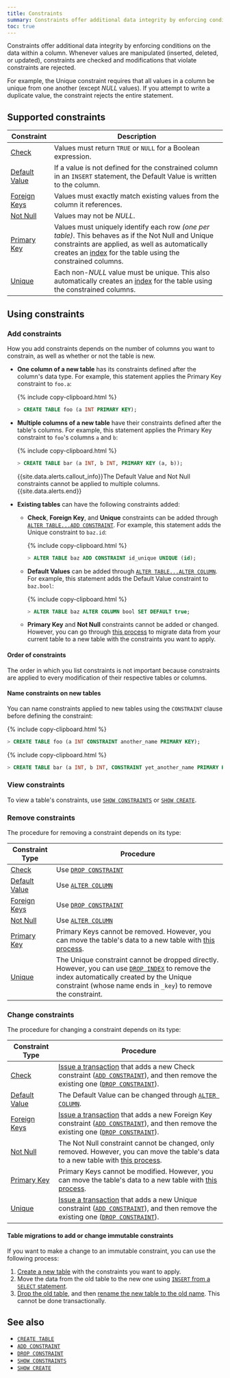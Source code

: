 ```yaml
---
title: Constraints
summary: Constraints offer additional data integrity by enforcing conditions on the data within a column.
toc: true
---
```


Constraints offer additional data integrity by enforcing conditions on the data within a column. Whenever values are manipulated (inserted, deleted, or updated), constraints are checked and modifications that violate constraints are rejected.

For example, the Unique constraint requires that all values in a column be unique from one another (except *NULL* values). If you attempt to write a duplicate value, the constraint rejects the entire statement.


## Supported constraints

 Constraint | Description
------------|-------------
 [Check](check.html) | Values must return `TRUE` or `NULL` for a Boolean expression.
 [Default Value](default-value.html) | If a value is not defined for the constrained column in an `INSERT` statement, the Default Value is written to the column.
 [Foreign Keys](foreign-key.html) | Values must exactly match existing values from the column it references.
 [Not Null](not-null.html) | Values may not be *NULL*.
 [Primary Key](primary-key.html) | Values must uniquely identify each row *(one per table)*. This behaves as if the Not Null and Unique constraints are applied, as well as automatically creates an [index](indexes.html) for the table using the constrained columns.
 [Unique](unique.html) | Each non-*NULL* value must be unique. This also automatically creates an [index](indexes.html) for the table using the constrained columns.

## Using constraints

### Add constraints

How you add constraints depends on the number of columns you want to constrain, as well as whether or not the table is new.

- **One column of a new table** has its constraints defined after the column's data type. For example, this statement applies the Primary Key constraint to `foo.a`:

    {% include copy-clipboard.html %}
    ~~~ sql
    > CREATE TABLE foo (a INT PRIMARY KEY);
    ~~~
- **Multiple columns of a new table** have their constraints defined after the table's columns. For example, this statement applies the Primary Key constraint to `foo`'s columns `a` and `b`:

    {% include copy-clipboard.html %}
    ~~~ sql
    > CREATE TABLE bar (a INT, b INT, PRIMARY KEY (a, b));
    ~~~

  {{site.data.alerts.callout_info}}The Default Value and Not Null constraints cannot be applied to multiple columns.{{site.data.alerts.end}}

- **Existing tables** can have the following constraints added:
  - **Check**, **Foreign Key**, and **Unique** constraints can be added through [`ALTER TABLE...ADD CONSTRAINT`](add-constraint.html). For example, this statement adds the Unique constraint to `baz.id`:

    {% include copy-clipboard.html %}
    ~~~ sql
    > ALTER TABLE baz ADD CONSTRAINT id_unique UNIQUE (id);
    ~~~

  - **Default Values** can be added through [`ALTER TABLE...ALTER COLUMN`](alter-column.html#set-or-change-a-default-value). For example, this statement adds the Default Value constraint to `baz.bool`:

    {% include copy-clipboard.html %}
    ~~~ sql
    > ALTER TABLE baz ALTER COLUMN bool SET DEFAULT true;
    ~~~

  - **Primary Key** and **Not Null** constraints cannot be added or changed. However, you can go through [this process](#table-migrations-to-add-or-change-immutable-constraints) to migrate data from your current table to a new table with the constraints you want to apply.

#### Order of constraints

The order in which you list constraints is not important because constraints are applied to every modification of their respective tables or columns.

#### Name constraints on new tables

You can name constraints applied to new tables using the `CONSTRAINT` clause before defining the constraint:

{% include copy-clipboard.html %}
~~~ sql
> CREATE TABLE foo (a INT CONSTRAINT another_name PRIMARY KEY);
~~~

{% include copy-clipboard.html %}
~~~ sql
> CREATE TABLE bar (a INT, b INT, CONSTRAINT yet_another_name PRIMARY KEY (a, b));
~~~

### View constraints

To view a table's constraints, use [`SHOW CONSTRAINTS`](show-constraints.html) or [`SHOW CREATE`](show-create.html).

### Remove constraints

The procedure for removing a constraint depends on its type:

| Constraint Type | Procedure |
|-----------------|-----------|
| [Check](check.html) | Use [`DROP CONSTRAINT`](drop-constraint.html) |
| [Default Value](default-value.html) | Use [`ALTER COLUMN`](alter-column.html#remove-default-constraint) |
| [Foreign Keys](foreign-key.html) | Use [`DROP CONSTRAINT`](drop-constraint.html) |
| [Not Null](not-null.html) | Use [`ALTER COLUMN`](alter-column.html#remove-not-null-constraint) |
| [Primary Key](primary-key.html) | Primary Keys cannot be removed.  However, you can move the table's data to a new table with [this process](#table-migrations-to-add-or-change-immutable-constraints). |
| [Unique](unique.html) | The Unique constraint cannot be dropped directly. However, you can use [`DROP INDEX`](drop-index.html) to remove the index automatically created by the Unique constraint (whose name ends in `_key`) to remove the constraint. |

### Change constraints

The procedure for changing a constraint depends on its type:

| Constraint Type | Procedure |
|-----------------|-----------|
| [Check](check.html) | [Issue a transaction](transactions.html#syntax) that adds a new Check constraint ([`ADD CONSTRAINT`](add-constraint.html)), and then remove the existing one ([`DROP CONSTRAINT`](drop-constraint.html)). |
| [Default Value](default-value.html) | The Default Value can be changed through [`ALTER COLUMN`](alter-column.html). |
| [Foreign Keys](foreign-key.html) | [Issue a transaction](transactions.html#syntax) that adds a new Foreign Key constraint ([`ADD CONSTRAINT`](add-constraint.html)), and then remove the existing one ([`DROP CONSTRAINT`](drop-constraint.html)). |
| [Not Null](not-null.html) | The Not Null constraint cannot be changed, only removed. However, you can move the table's data to a new table with [this process](#table-migrations-to-add-or-change-immutable-constraints). |
| [Primary Key](primary-key.html) | Primary Keys cannot be modified.  However, you can move the table's data to a new table with [this process](#table-migrations-to-add-or-change-immutable-constraints). |
| [Unique](unique.html) | [Issue a transaction](transactions.html#syntax) that adds a new Unique constraint ([`ADD CONSTRAINT`](add-constraint.html)), and then remove the existing one ([`DROP CONSTRAINT`](drop-constraint.html)). |

#### Table migrations to add or change immutable constraints

If you want to make a change to an immutable constraint, you can use the following process:

1. [Create a new table](create-table.html) with the constraints you want to apply.
2. Move the data from the old table to the new one using [`INSERT` from a `SELECT` statement](insert.html#insert-from-a-select-statement).
3. [Drop the old table](drop-table.html), and then [rename the new table to the old name](rename-table.html). This cannot be done transactionally.

## See also

- [`CREATE TABLE`](create-table.html)
- [`ADD CONSTRAINT`](add-constraint.html)
- [`DROP CONSTRAINT`](drop-constraint.html)
- [`SHOW CONSTRAINTS`](show-constraints.html)
- [`SHOW CREATE`](show-create.html)
